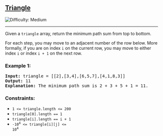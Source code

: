 ## [Triangle](https://leetcode.com/problems/triangle)
![Difficulty: Medium](https://img.shields.io/badge/Difficulty-Medium-yellow)

<hr>
<p>
Given a <code>triangle</code> array, return the minimum path sum from top to bottom.
</p>
<p>
For each step, you may move to an adjacent number of the row below. More formally, if you are on index <code>i</code> on the current row, you may move to either index <code>i</code> or index <code>i + 1</code> on the next row.
</p>

### Example 1:
<pre>
<strong>Input:</strong> triangle = [[2],[3,4],[6,5,7],[4,1,8,3]]
<strong>Output:</strong> 11
<strong>Explanation:</strong> The minimum path sum is 2 + 3 + 5 + 1 = 11.
</pre>

### Constraints:
- <code>1 &lt;= triangle.length &lt;= 200</code>
- <code>triangle[0].length == 1</code>
- <code>triangle[i].length == i + 1</code>
- <code>-10<sup>4</sup> &lt;= triangle[i][j] &lt;= 10<sup>4</sup></code>
